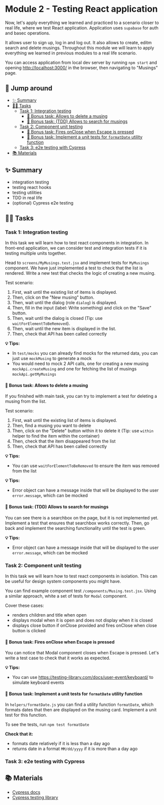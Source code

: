 # Module 2 - Testing React application

Now, let's apply everything we learned and practiced to a scenario closer to real life, where we test React application. Application uses `supabase` for auth and basec operations. 

It allows user to sign up, log in and log out. It also allows to create, editm search and delete musings. Throughout this module we will learn to apply everything we learned in previous modules to a real life scenario.

You can access application from local dev server by running `npm start` and opening [http://localhost:3000/](http://localhost:3000/) in the browser, then navigating to "Musings" page.

## 🐇 Jump around <!-- omit in toc -->

- [✨ Summary](#-summary)
- [👩‍💻 Tasks](#-tasks)
  - [Task 1: Integration testing](#task-1-integration-testing)
    - [🚀 Bonus task: Allows to delete a musing](#-bonus-task-allows-to-delete-a-musing)
    - [🚀 Bonus task: (TDD) Allows to search for musings](#-bonus-task-tdd-allows-to-search-for-musings)
  - [Task 2: Component unit testing](#task-2-component-unit-testing)
    - [🚀 Bonus task: Fires onClose when Escape is pressed](#-bonus-task-fires-onclose-when-escape-is-pressed)
    - [🚀 Bonus task: Implement a unit tests for `formatDate` utility function](#-bonus-task-implement-a-unit-tests-for-formatdate-utility-function)
  - [Task 3: e2e testing with Cypress](#task-3-e2e-testing-with-cypress)
- [📚 Materials](#-materials)


## ✨ Summary

- integration testing
- testing react hooks
- testing utilities
- TDD in real life
- (optional) Cypress e2e testing

## 👩‍💻 Tasks

### Task 1: Integration testing

In this task we will learn how to test react components in integration. In front-end application, we can consider test and integration tests if it is testing multiple units together. 

Head to `screens/MyMusings.test.jsx` and implement tests for `MyMusings` component. We have just implemented a test to check that the list is rendered. Write a new test that checks the logic of creating a new musing.

Test scenario:
1. First, wait until the existing list of items is displayed. 
2. Then, click on the "New musing" button. 
3. Then, wait until the dialog (role `dialog`) is displayed. 
4. Then, fill in the input (label: Write something) and click on the "Save" button. 
5. Then, wait until the dialog is closed (Tip: use `waitForElementToBeRemoved`).
6. Then, wait until the new item is displayed in the list.
7. Then, check that API has been called correctly

**💡 Tips:**
- In `test/mocks` you can already find mocks for the returned data, you can just use `mockMusing` to generate a mock
- You would need to mock 2 API calls, one for creating a new musing `mockApi.createMusing` and one for fetching the list of musings `mockApi.getMyMusings`

#### 🚀 Bonus task: Allows to delete a musing

If you finished with main task, you can try to implement a test for deleting a musing from the list.

Test scenario:
1. First, wait until the existing list of items is displayed. 
2. Then, find a musing you want to delete
3. Then, click on the "Delete" button within it to delete it (Tip: use `within` helper to find the item within the container)
4. Then, check that the item disappeared from the list
5. Then, check that API has been called correctly

**💡 Tips:**
- You can use `waitForElementToBeRemoved` to ensure the item was removed from the list 

**💡 Tips:**
- Error object can have a message inside that will be displayed to the user `error.message`, which can be mocked

#### 🚀 Bonus task: (TDD) Allows to search for musings

You can see there is a searchbox on the page, but it is not implemented yet. Implement a test that ensures that searchbox works correctly. Then, go back and implement the searching functionality until the test is green.

**💡 Tips:**
- Error object can have a message inside that will be displayed to the user `error.message`, which can be mocked

### Task 2: Component unit testing

In this task we will learn how to test react components in isolation. This can be useful for design system components you might have.

You can find example component test `/components/Musing.test.jsx`. Using a similar approach, white a set of tests for `Modal` component.

Cover these cases:
- renders children and title when open
- displays modal when it is open and does not display when it is closed
- displays close button if onClose provided and fires onClose when close button is clicked

#### 🚀 Bonus task: Fires onClose when Escape is pressed

You can notice that Modal component closes when Escape is pressed. Let's write a test case to check that it works as expected.

**💡 Tips:**
- You can use https://testing-library.com/docs/user-event/keyboard/ to simulate keyboard events

#### 🚀 Bonus task: Implement a unit tests for `formatDate` utility function

In `helpers/formatDate.js` you can find a utility function `formatDate`, which formats dates that then are displayed on the musing card. Implement a unit test for this function.

To see the tests, run `npm test formatDate`

**Check that it:**
- formats date relatively if it is less than a day ago
- returns date in a format `MM/dd/yyyy` if it is more than a day ago

### Task 3: e2e testing with Cypress


## 📚 Materials

- [Cypress docs](https://www.cypress.io/)
- [Cypress testing library](https://testing-library.com/docs/cypress-testing-library/intro/)
